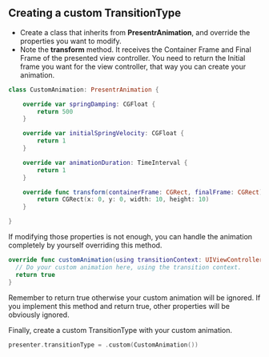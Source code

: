 ## Creating a custom TransitionType

- Create a class that inherits from **PresentrAnimation**, and override the properties you want to modify.
- Note the **transform** method. It receives the Container Frame and Final Frame of the presented view controller. You need to return the Initial frame you want for the view controller, that way you can create your animation.
```swift
class CustomAnimation: PresentrAnimation {

    override var springDamping: CGFloat {
        return 500
    }

    override var initialSpringVelocity: CGFloat {
        return 1
    }

    override var animationDuration: TimeInterval {
        return 1
    }

    override func transform(containerFrame: CGRect, finalFrame: CGRect) -> CGRect {
        return CGRect(x: 0, y: 0, width: 10, height: 10)
    }

}
```

If modifying those properties is not enough, you can handle the animation completely by yourself overriding this method.
```swift
override func customAnimation(using transitionContext: UIViewControllerContextTransitioning) -> Bool {
  // Do your custom animation here, using the transition context.
  return true
}
```
Remember to return true otherwise your custom animation will be ignored. If you implement this method and return true, other properties will be obviously ignored.

Finally, create a custom TransitionType with your custom animation.
```swift
presenter.transitionType = .custom(CustomAnimation())
```
